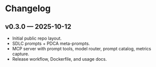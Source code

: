 # Changelog

## v0.3.0 — 2025-10-12

- Initial public repo layout.
- SDLC prompts + PDCA meta-prompts.
- MCP server with prompt tools, model router, prompt catalog, metrics capture.
- Release workflow, Dockerfile, and usage docs.
